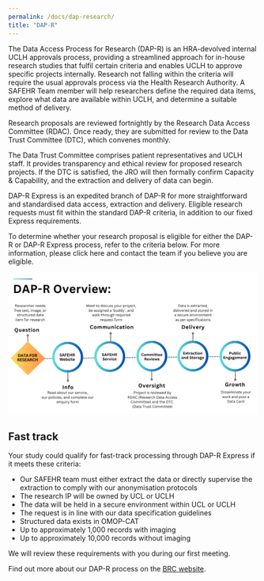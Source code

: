 ```yaml
---
permalink: /docs/dap-research/
title: "DAP-R"
---
```


The Data Access Process for Research (DAP-R) is an HRA-devolved internal UCLH approvals process, providing a streamlined approach for in-house research studies that fulfil certain criteria and enables UCLH to approve specific projects internally. Research not falling within the criteria will require the usual approvals process via the Health Research Authority. A SAFEHR Team member will help researchers define the required data items, explore what data are available within UCLH, and determine a suitable method of delivery.

Research proposals are reviewed fortnightly by the Research Data Access Committee (RDAC). Once ready, they are submitted for review to the Data Trust Committee (DTC), which convenes monthly.

The Data Trust Committee comprises patient representatives and UCLH staff. It provides transparency and ethical review for proposed research projects. If the DTC is satisfied, the JRO will then formally confirm Capacity & Capability, and the extraction and delivery of data can begin.

DAP-R Express is an expedited branch of DAP-R for more straightforward and standardised data access, extraction and delivery. Eligible research requests must fit within the standard DAP-R criteria, in addition to our fixed Express requirements.

To determine whether your research proposal is eligible for either the DAP-R or DAP-R Express process, refer to the criteria below. For more information, please click here and contact the team if you believe you are eligible.

![](/assets/uploads/dap-r-express-process-cropped.png "DAP-R overview")

## Fast track

Your study could qualify for fast-track processing through DAP-R Express if it meets these criteria:

* Our SAFEHR team must either extract the data or directly supervise the extraction to comply with our anonymisation protocols
* The research IP will be owned by UCL or UCLH
* The data will be held in a secure environment within UCL or UCLH
* The request is in line with our data specification guidelines
* Structured data exists in OMOP-CAT
* Up to approximately 1,000 records with imaging
* Up to approximately 10,000 records without imaging

We will review these requirements with you during our first meeting.


Find out more about our DAP-R process on the [BRC website](https://www.uclhospitals.brc.nihr.ac.uk/criu/data-access-process-research-dap-r).
